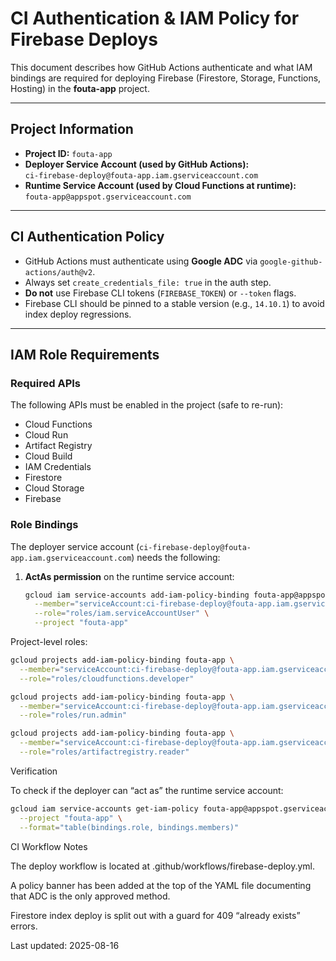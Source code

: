 # CI Authentication & IAM Policy for Firebase Deploys

This document describes how GitHub Actions authenticate and what IAM bindings are required for deploying Firebase (Firestore, Storage, Functions, Hosting) in the **fouta-app** project.

---

## Project Information
- **Project ID:** `fouta-app`
- **Deployer Service Account (used by GitHub Actions):**  
  `ci-firebase-deploy@fouta-app.iam.gserviceaccount.com`
- **Runtime Service Account (used by Cloud Functions at runtime):**  
  `fouta-app@appspot.gserviceaccount.com`

---

## CI Authentication Policy
- GitHub Actions must authenticate using **Google ADC** via `google-github-actions/auth@v2`.
- Always set `create_credentials_file: true` in the auth step.
- **Do not** use Firebase CLI tokens (`FIREBASE_TOKEN`) or `--token` flags.
- Firebase CLI should be pinned to a stable version (e.g., `14.10.1`) to avoid index deploy regressions.

---

## IAM Role Requirements

### Required APIs
The following APIs must be enabled in the project (safe to re-run):
- Cloud Functions
- Cloud Run
- Artifact Registry
- Cloud Build
- IAM Credentials
- Firestore
- Cloud Storage
- Firebase

### Role Bindings
The deployer service account (`ci-firebase-deploy@fouta-app.iam.gserviceaccount.com`) needs the following:

1. **ActAs permission** on the runtime service account:  
   ```bash
   gcloud iam service-accounts add-iam-policy-binding fouta-app@appspot.gserviceaccount.com \
     --member="serviceAccount:ci-firebase-deploy@fouta-app.iam.gserviceaccount.com" \
     --role="roles/iam.serviceAccountUser" \
     --project "fouta-app"
   ```

Project-level roles:

```bash
gcloud projects add-iam-policy-binding fouta-app \
  --member="serviceAccount:ci-firebase-deploy@fouta-app.iam.gserviceaccount.com" \
  --role="roles/cloudfunctions.developer"

gcloud projects add-iam-policy-binding fouta-app \
  --member="serviceAccount:ci-firebase-deploy@fouta-app.iam.gserviceaccount.com" \
  --role="roles/run.admin"

gcloud projects add-iam-policy-binding fouta-app \
  --member="serviceAccount:ci-firebase-deploy@fouta-app.iam.gserviceaccount.com" \
  --role="roles/artifactregistry.reader"
```

Verification

To check if the deployer can “act as” the runtime service account:

```bash
gcloud iam service-accounts get-iam-policy fouta-app@appspot.gserviceaccount.com \
  --project "fouta-app" \
  --format="table(bindings.role, bindings.members)"
```

CI Workflow Notes

The deploy workflow is located at .github/workflows/firebase-deploy.yml.

A policy banner has been added at the top of the YAML file documenting that ADC is the only approved method.

Firestore index deploy is split out with a guard for 409 “already exists” errors.

Last updated: 2025-08-16

